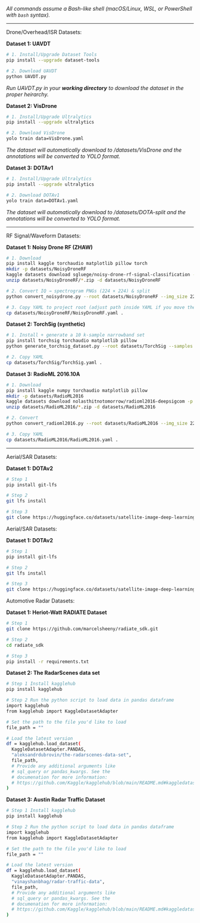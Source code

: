 *All commands assume a Bash-like shell (macOS/Linux, WSL, or PowerShell with `bash` syntax).*

_____________________________________________________________________________________________

Drone/Overhead/ISR Datasets:

**Dataset 1: UAVDT**

```bash
# 1. Install/Upgrade Dataset Tools
pip install --upgrade dataset-tools

# 2. Download UAVDT
python UAVDT.py
```
*Run UAVDT.py in your **working directory** to download the dataset in the proper heirarchy.*

**Dataset 2: VisDrone**

```bash
# 1. Install/Upgrade Ultralytics
pip install --upgrade ultralytics

# 2. Download VisDrone
yolo train data=VisDrone.yaml
```
*The dataset will automatically download to /datasets/VisDrone and the annotations will be converted to YOLO format.*

**Dataset 3: DOTAv1**

```bash
# 1. Install/Upgrade Ultralytics
pip install --upgrade ultralytics

# 2. Download DOTAv1
yolo train data=DOTAv1.yaml
```
*The dataset will automatically download to /datasets/DOTA-split and the annotations will be converted to YOLO format.*

_____________________________________________________________________________________________

RF Signal/Waveform Datasets:

**Dataset 1: Noisy Drone RF (ZHAW)**

```bash
# 1. Download
pip install kaggle torchaudio matplotlib pillow torch
mkdir -p datasets/NoisyDroneRF
kaggle datasets download sgluege/noisy-drone-rf-signal-classification -p datasets/NoisyDroneRF
unzip datasets/NoisyDroneRF/*.zip -d datasets/NoisyDroneRF

# 2. Convert IQ → spectrogram PNGs (224 × 224) & split
python convert_noisydrone.py --root datasets/NoisyDroneRF --img_size 224

# 3. Copy YAML to project root (adjust path inside YAML if you move the folder)
cp datasets/NoisyDroneRF/NoisyDroneRF.yaml .
```

**Dataset 2: TorchSig (synthetic)**

```bash
# 1. Install + generate a 10 k-sample narrowband set
pip install torchsig torchaudio matplotlib pillow
python generate_torchsig_dataset.py --root datasets/TorchSig --samples 10000

# 2. Copy YAML
cp datasets/TorchSig/TorchSig.yaml .
```

**Dataset 3: RadioML 2016.10A**

```bash
# 1. Download
pip install kaggle numpy torchaudio matplotlib pillow
mkdir -p datasets/RadioML2016
kaggle datasets download nolasthitnotomorrow/radioml2016-deepsigcom -p datasets/RadioML2016
unzip datasets/RadioML2016/*.zip -d datasets/RadioML2016

# 2. Convert
python convert_radioml2016.py --root datasets/RadioML2016 --img_size 224

# 3. Copy YAML
cp datasets/RadioML2016/RadioML2016.yaml .
```
_____________________________________________________________________________________________

Aerial/SAR Datasets:

**Dataset 1: DOTAv2**

```bash
# Step 1
pip install git-lfs

# Step 2
git lfs install

# Step 3
git clone https://huggingface.co/datasets/satellite-image-deep-learning/DOTAv2   
```  

Aerial/SAR Datasets:

**Dataset 1: DOTAv2**

```bash
# Step 1
pip install git-lfs

# Step 2
git lfs install

# Step 3
git clone https://huggingface.co/datasets/satellite-image-deep-learning/DOTAv2   
```  

Automotive Radar Datasets:

**Dataset 1: Heriot-Watt RADIATE Dataset**
```bash
# Step 1
git clone https://github.com/marcelsheeny/radiate_sdk.git

# Step 2
cd radiate_sdk

# Step 3
pip install -r requirements.txt
```

**Dataset 2: The RadarScenes data set**
```bash
# Step 1 Install kagglehub
pip install kagglehub

# Step 2 Run the python script to load data in pandas dataframe
import kagglehub
from kagglehub import KaggleDatasetAdapter

# Set the path to the file you'd like to load
file_path = ""

# Load the latest version
df = kagglehub.load_dataset(
  KaggleDatasetAdapter.PANDAS,
  "aleksandrdubrovin/the-radarscenes-data-set",
  file_path,
  # Provide any additional arguments like 
  # sql_query or pandas_kwargs. See the 
  # documenation for more information:
  # https://github.com/Kaggle/kagglehub/blob/main/README.md#kaggledatasetadapterpandas
)
```


**Dataset 3: Austin Radar Traffic Dataset**
```bash
# Step 1 Install kagglehub
pip install kagglehub

# Step 2 Run the python script to load data in pandas dataframe
import kagglehub
from kagglehub import KaggleDatasetAdapter

# Set the path to the file you'd like to load
file_path = ""

# Load the latest version
df = kagglehub.load_dataset(
  KaggleDatasetAdapter.PANDAS,
  "vinayshanbhag/radar-traffic-data",
  file_path,
  # Provide any additional arguments like 
  # sql_query or pandas_kwargs. See the 
  # documenation for more information:
  # https://github.com/Kaggle/kagglehub/blob/main/README.md#kaggledatasetadapterpandas
)

```






